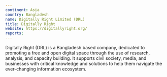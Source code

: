 ```yaml
---
continent: Asia
country: Bangladesh
name: Digitally Right Limited (DRL)
title: Digitally Right
website: https://digitallyright.org/
reports:
---
```


Digitally Right (DRL) is a Bangladesh based company, dedicated to promoting a free and open digital space through the use of research, analysis, and capacity building. It supports civil society, media, and businesses with critical knowledge and solutions to help them navigate the ever-changing information ecosystem. 
